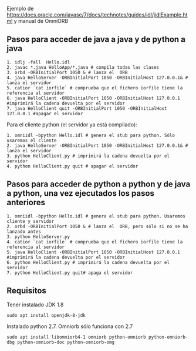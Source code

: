 Ejemplo de https://docs.oracle.com/javase/7/docs/technotes/guides/idl/jidlExample.html y manual de OmniORB

Pasos para acceder de java a java y de python a java
-----
```
1. idlj -fall  Hello.idl
2. javac *.java HelloApp/*.java # compila todas las clases
3. orbd -ORBInitialPort 1050 & # lanza el  ORB
4. java HelloServer -ORBInitialPort 1050 -ORBInitialHost 127.0.0.1& # lanza el servidor
5. catior `cat iorfile` # comprueba que el fichero iorfile tiene la referencia al servidor
6. java HelloClient -ORBInitialPort 1050 -ORBInitialHost 127.0.0.1 #imprimirá la cadena devuelta por el servidor 
7. java HelloClient quit -ORBInitialPort 1050 -ORBInitialHost 127.0.0.1 #apagar el servidor
```

Para el cliente python (el servidor ya está compilado):
```
1. omniidl -bpython Hello.idl # genera el stub para python. Sólo usaremos el cliente
2. java HelloServer -ORBInitialPort 1050 -ORBInitialHost 127.0.0.1& # lanza el servidor
3. python HelloClient.py # imprimirá la cadena devuelta por el servidor
4. python HelloClient.py quit # apagar el servidor
```
Pasos para acceder de python a python y de java a python, una vez ejecutados los pasos anteriores
-----
```
1. omniidl -bpython Hello.idl # genera el stub para python. Usaremos cliente y servidor
2. orbd -ORBInitialPort 1050 & # lanza el  ORB, pero sólo si no se ha lanzado antes
3. python HelloServer.py
4. catior `cat iorfile` # comprueba que el fichero iorfile tiene la referencia al servidor
5. java HelloClient -ORBInitialPort 1050 -ORBInitialHost 127.0.0.1 #imprimirá la cadena devuelta por el servidor 
6. python HelloClient.py # imprimirá la cadena devuelta por el servidor
7. python HelloClient.py quit# apaga el servidor
```

Requisitos
----------
Tener instalado JDK 1.8

	sudo apt install openjdk-8-jdk

Instalado python 2.7. Omniorb sólo funciona con 2.7

	sudo apt install libomniorb4-1 omniorb python-omniorb python-omniorb-dbg python-omniorb-doc python-omniorb-omg






